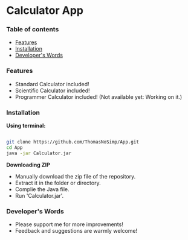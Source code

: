 # Calculator App

### Table of contents

<ul>
    <li><a href="#features">Features</a></li>
    <li><a href="#installation">Installation</a></li>
    <li><a href="#Developers's Words">Developer's Words</a></li>
</ul>

### Features

- Standard Calculator included!
- Scientific Calculator included!
- Programmer Calculator included! (Not available yet: Working on it.)

### Installation

__Using terminal:__
```bash

git clone https://github.com/ThomasNoSimp/App.git
cd App
java -jar Calculator.jar

```

__Downloading ZIP__

- Manually download the zip file of the repository.
- Extract it in the folder or directory.
- Complie the Java file.
- Run 'Calculator.jar'.

### Developer's Words

<ul>
    <li>Please support me for more improvements!</li>
    <li>Feedback and suggestions are warmly welcome!</li>
</ul>